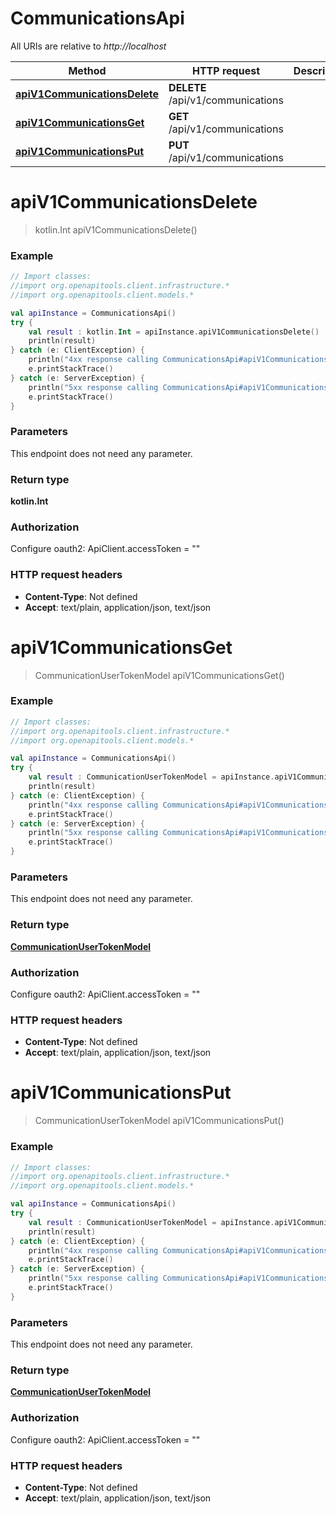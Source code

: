 # CommunicationsApi

All URIs are relative to *http://localhost*

Method | HTTP request | Description
------------- | ------------- | -------------
[**apiV1CommunicationsDelete**](CommunicationsApi.md#apiV1CommunicationsDelete) | **DELETE** /api/v1/communications | 
[**apiV1CommunicationsGet**](CommunicationsApi.md#apiV1CommunicationsGet) | **GET** /api/v1/communications | 
[**apiV1CommunicationsPut**](CommunicationsApi.md#apiV1CommunicationsPut) | **PUT** /api/v1/communications | 


<a name="apiV1CommunicationsDelete"></a>
# **apiV1CommunicationsDelete**
> kotlin.Int apiV1CommunicationsDelete()



### Example
```kotlin
// Import classes:
//import org.openapitools.client.infrastructure.*
//import org.openapitools.client.models.*

val apiInstance = CommunicationsApi()
try {
    val result : kotlin.Int = apiInstance.apiV1CommunicationsDelete()
    println(result)
} catch (e: ClientException) {
    println("4xx response calling CommunicationsApi#apiV1CommunicationsDelete")
    e.printStackTrace()
} catch (e: ServerException) {
    println("5xx response calling CommunicationsApi#apiV1CommunicationsDelete")
    e.printStackTrace()
}
```

### Parameters
This endpoint does not need any parameter.

### Return type

**kotlin.Int**

### Authorization


Configure oauth2:
    ApiClient.accessToken = ""

### HTTP request headers

 - **Content-Type**: Not defined
 - **Accept**: text/plain, application/json, text/json

<a name="apiV1CommunicationsGet"></a>
# **apiV1CommunicationsGet**
> CommunicationUserTokenModel apiV1CommunicationsGet()



### Example
```kotlin
// Import classes:
//import org.openapitools.client.infrastructure.*
//import org.openapitools.client.models.*

val apiInstance = CommunicationsApi()
try {
    val result : CommunicationUserTokenModel = apiInstance.apiV1CommunicationsGet()
    println(result)
} catch (e: ClientException) {
    println("4xx response calling CommunicationsApi#apiV1CommunicationsGet")
    e.printStackTrace()
} catch (e: ServerException) {
    println("5xx response calling CommunicationsApi#apiV1CommunicationsGet")
    e.printStackTrace()
}
```

### Parameters
This endpoint does not need any parameter.

### Return type

[**CommunicationUserTokenModel**](CommunicationUserTokenModel.md)

### Authorization


Configure oauth2:
    ApiClient.accessToken = ""

### HTTP request headers

 - **Content-Type**: Not defined
 - **Accept**: text/plain, application/json, text/json

<a name="apiV1CommunicationsPut"></a>
# **apiV1CommunicationsPut**
> CommunicationUserTokenModel apiV1CommunicationsPut()



### Example
```kotlin
// Import classes:
//import org.openapitools.client.infrastructure.*
//import org.openapitools.client.models.*

val apiInstance = CommunicationsApi()
try {
    val result : CommunicationUserTokenModel = apiInstance.apiV1CommunicationsPut()
    println(result)
} catch (e: ClientException) {
    println("4xx response calling CommunicationsApi#apiV1CommunicationsPut")
    e.printStackTrace()
} catch (e: ServerException) {
    println("5xx response calling CommunicationsApi#apiV1CommunicationsPut")
    e.printStackTrace()
}
```

### Parameters
This endpoint does not need any parameter.

### Return type

[**CommunicationUserTokenModel**](CommunicationUserTokenModel.md)

### Authorization


Configure oauth2:
    ApiClient.accessToken = ""

### HTTP request headers

 - **Content-Type**: Not defined
 - **Accept**: text/plain, application/json, text/json

